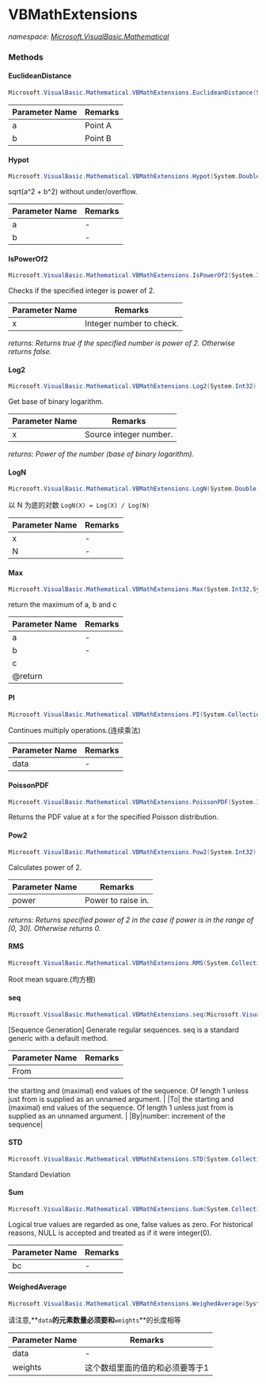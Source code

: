 ﻿# VBMathExtensions
_namespace: [Microsoft.VisualBasic.Mathematical](./index.md)_





### Methods

#### EuclideanDistance
```csharp
Microsoft.VisualBasic.Mathematical.VBMathExtensions.EuclideanDistance(System.Double[],System.Double[])
```


|Parameter Name|Remarks|
|--------------|-------|
|a|Point A|
|b|Point B|


#### Hypot
```csharp
Microsoft.VisualBasic.Mathematical.VBMathExtensions.Hypot(System.Double,System.Double)
```
sqrt(a^2 + b^2) without under/overflow.

|Parameter Name|Remarks|
|--------------|-------|
|a|-|
|b|-|


#### IsPowerOf2
```csharp
Microsoft.VisualBasic.Mathematical.VBMathExtensions.IsPowerOf2(System.Int32)
```
Checks if the specified integer is power of 2.

|Parameter Name|Remarks|
|--------------|-------|
|x|Integer number to check.|


_returns: Returns true if the specified number is power of 2.
 Otherwise returns false._

#### Log2
```csharp
Microsoft.VisualBasic.Mathematical.VBMathExtensions.Log2(System.Int32)
```
Get base of binary logarithm.

|Parameter Name|Remarks|
|--------------|-------|
|x|Source integer number.|


_returns: Power of the number (base of binary logarithm)._

#### LogN
```csharp
Microsoft.VisualBasic.Mathematical.VBMathExtensions.LogN(System.Double,System.Double)
```
以 N 为底的对数 ``LogN(X) = Log(X) / Log(N)``

|Parameter Name|Remarks|
|--------------|-------|
|x|-|
|N|-|


#### Max
```csharp
Microsoft.VisualBasic.Mathematical.VBMathExtensions.Max(System.Int32,System.Int32,System.Int32)
```
return the maximum of a, b and c

|Parameter Name|Remarks|
|--------------|-------|
|a|-|
|b|-|
|c|
 @return |


#### PI
```csharp
Microsoft.VisualBasic.Mathematical.VBMathExtensions.PI(System.Collections.Generic.IEnumerable{System.Double})
```
Continues multiply operations.(连续乘法)

|Parameter Name|Remarks|
|--------------|-------|
|data|-|


#### PoissonPDF
```csharp
Microsoft.VisualBasic.Mathematical.VBMathExtensions.PoissonPDF(System.Int32,System.Double)
```
Returns the PDF value at x for the specified Poisson distribution.

#### Pow2
```csharp
Microsoft.VisualBasic.Mathematical.VBMathExtensions.Pow2(System.Int32)
```
Calculates power of 2.

|Parameter Name|Remarks|
|--------------|-------|
|power|Power to raise in.|


_returns: Returns specified power of 2 in the case if power is in the range of
 [0, 30]. Otherwise returns 0._

#### RMS
```csharp
Microsoft.VisualBasic.Mathematical.VBMathExtensions.RMS(System.Collections.Generic.IEnumerable{System.Double})
```
Root mean square.(均方根)

#### seq
```csharp
Microsoft.VisualBasic.Mathematical.VBMathExtensions.seq(Microsoft.VisualBasic.Language.Value{System.Double},System.Double,System.Double)
```
[Sequence Generation] Generate regular sequences. seq is a standard generic with a default method.

|Parameter Name|Remarks|
|--------------|-------|
|From|
 the starting and (maximal) end values of the sequence. Of length 1 unless just from is supplied as an unnamed argument.
 |
|To|
 the starting and (maximal) end values of the sequence. Of length 1 unless just from is supplied as an unnamed argument.
 |
|By|number: increment of the sequence|


#### STD
```csharp
Microsoft.VisualBasic.Mathematical.VBMathExtensions.STD(System.Collections.Generic.IEnumerable{System.Single})
```
Standard Deviation

#### Sum
```csharp
Microsoft.VisualBasic.Mathematical.VBMathExtensions.Sum(System.Collections.Generic.IEnumerable{System.Boolean})
```
Logical true values are regarded as one, false values as zero. For historical reasons, NULL is accepted and treated as if it were integer(0).

|Parameter Name|Remarks|
|--------------|-------|
|bc|-|


#### WeighedAverage
```csharp
Microsoft.VisualBasic.Mathematical.VBMathExtensions.WeighedAverage(System.Collections.Generic.IEnumerable{System.Double},System.Double[])
```
请注意,**`data`**的元素数量必须要和**`weights`**的长度相等

|Parameter Name|Remarks|
|--------------|-------|
|data|-|
|weights|这个数组里面的值的和必须要等于1|



